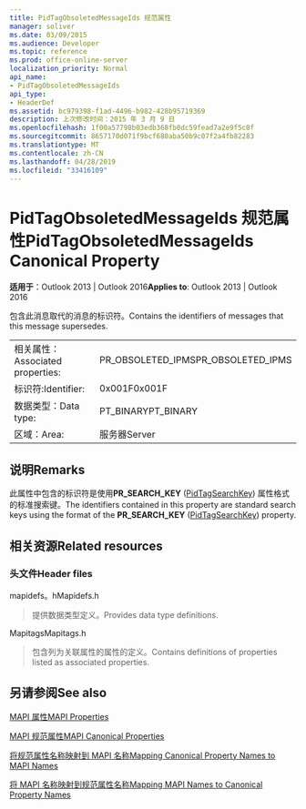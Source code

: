 ```yaml
---
title: PidTagObsoletedMessageIds 规范属性
manager: soliver
ms.date: 03/09/2015
ms.audience: Developer
ms.topic: reference
ms.prod: office-online-server
localization_priority: Normal
api_name:
- PidTagObsoletedMessageIds
api_type:
- HeaderDef
ms.assetid: bc979398-f1ad-4496-b982-428b95719369
description: 上次修改时间：2015 年 3 月 9 日
ms.openlocfilehash: 1f00a57798b03edb368fb0dc59fead7a2e9f5c8f
ms.sourcegitcommit: 8657170d071f9bcf680aba50b9c07f2a4fb82283
ms.translationtype: MT
ms.contentlocale: zh-CN
ms.lasthandoff: 04/28/2019
ms.locfileid: "33416109"
---
```

# <a name="pidtagobsoletedmessageids-canonical-property"></a><span data-ttu-id="1491b-103">PidTagObsoletedMessageIds 规范属性</span><span class="sxs-lookup"><span data-stu-id="1491b-103">PidTagObsoletedMessageIds Canonical Property</span></span>

  
  
<span data-ttu-id="1491b-104">**适用于**：Outlook 2013 | Outlook 2016</span><span class="sxs-lookup"><span data-stu-id="1491b-104">**Applies to**: Outlook 2013 | Outlook 2016</span></span> 
  
<span data-ttu-id="1491b-105">包含此消息取代的消息的标识符。</span><span class="sxs-lookup"><span data-stu-id="1491b-105">Contains the identifiers of messages that this message supersedes.</span></span>
  
|||
|:-----|:-----|
|<span data-ttu-id="1491b-106">相关属性：</span><span class="sxs-lookup"><span data-stu-id="1491b-106">Associated properties:</span></span>  <br/> |<span data-ttu-id="1491b-107">PR_OBSOLETED_IPMS</span><span class="sxs-lookup"><span data-stu-id="1491b-107">PR_OBSOLETED_IPMS</span></span>  <br/> |
|<span data-ttu-id="1491b-108">标识符:</span><span class="sxs-lookup"><span data-stu-id="1491b-108">Identifier:</span></span>  <br/> |<span data-ttu-id="1491b-109">0x001F</span><span class="sxs-lookup"><span data-stu-id="1491b-109">0x001F</span></span>  <br/> |
|<span data-ttu-id="1491b-110">数据类型：</span><span class="sxs-lookup"><span data-stu-id="1491b-110">Data type:</span></span>  <br/> |<span data-ttu-id="1491b-111">PT_BINARY</span><span class="sxs-lookup"><span data-stu-id="1491b-111">PT_BINARY</span></span>  <br/> |
|<span data-ttu-id="1491b-112">区域：</span><span class="sxs-lookup"><span data-stu-id="1491b-112">Area:</span></span>  <br/> |<span data-ttu-id="1491b-113">服务器</span><span class="sxs-lookup"><span data-stu-id="1491b-113">Server</span></span>  <br/> |
   
## <a name="remarks"></a><span data-ttu-id="1491b-114">说明</span><span class="sxs-lookup"><span data-stu-id="1491b-114">Remarks</span></span>

<span data-ttu-id="1491b-115">此属性中包含的标识符是使用**PR_SEARCH_KEY** ([PidTagSearchKey](pidtagsearchkey-canonical-property.md)) 属性格式的标准搜索键。</span><span class="sxs-lookup"><span data-stu-id="1491b-115">The identifiers contained in this property are standard search keys using the format of the **PR_SEARCH_KEY** ([PidTagSearchKey](pidtagsearchkey-canonical-property.md)) property.</span></span>
  
## <a name="related-resources"></a><span data-ttu-id="1491b-116">相关资源</span><span class="sxs-lookup"><span data-stu-id="1491b-116">Related resources</span></span>

### <a name="header-files"></a><span data-ttu-id="1491b-117">头文件</span><span class="sxs-lookup"><span data-stu-id="1491b-117">Header files</span></span>

<span data-ttu-id="1491b-118">mapidefs。h</span><span class="sxs-lookup"><span data-stu-id="1491b-118">Mapidefs.h</span></span>
  
> <span data-ttu-id="1491b-119">提供数据类型定义。</span><span class="sxs-lookup"><span data-stu-id="1491b-119">Provides data type definitions.</span></span>
    
<span data-ttu-id="1491b-120">Mapitags</span><span class="sxs-lookup"><span data-stu-id="1491b-120">Mapitags.h</span></span>
  
> <span data-ttu-id="1491b-121">包含列为关联属性的属性的定义。</span><span class="sxs-lookup"><span data-stu-id="1491b-121">Contains definitions of properties listed as associated properties.</span></span>
    
## <a name="see-also"></a><span data-ttu-id="1491b-122">另请参阅</span><span class="sxs-lookup"><span data-stu-id="1491b-122">See also</span></span>



[<span data-ttu-id="1491b-123">MAPI 属性</span><span class="sxs-lookup"><span data-stu-id="1491b-123">MAPI Properties</span></span>](mapi-properties.md)
  
[<span data-ttu-id="1491b-124">MAPI 规范属性</span><span class="sxs-lookup"><span data-stu-id="1491b-124">MAPI Canonical Properties</span></span>](mapi-canonical-properties.md)
  
[<span data-ttu-id="1491b-125">将规范属性名称映射到 MAPI 名称</span><span class="sxs-lookup"><span data-stu-id="1491b-125">Mapping Canonical Property Names to MAPI Names</span></span>](mapping-canonical-property-names-to-mapi-names.md)
  
[<span data-ttu-id="1491b-126">将 MAPI 名称映射到规范属性名称</span><span class="sxs-lookup"><span data-stu-id="1491b-126">Mapping MAPI Names to Canonical Property Names</span></span>](mapping-mapi-names-to-canonical-property-names.md)


